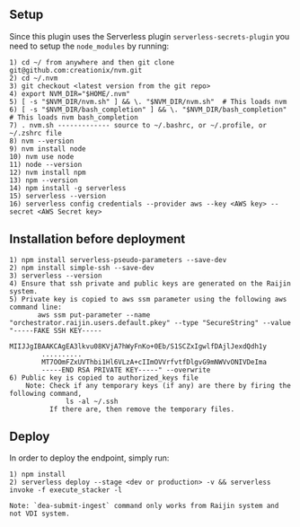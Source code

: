 ## Setup

Since this plugin uses the Serverless plugin `serverless-secrets-plugin` you need to setup the `node_modules` by running:

    1) cd ~/ from anywhere and then git clone git@github.com:creationix/nvm.git
    2) cd ~/.nvm
    3) git checkout <latest version from the git repo>
    4) export NVM_DIR="$HOME/.nvm"
    5) [ -s "$NVM_DIR/nvm.sh" ] && \. "$NVM_DIR/nvm.sh"  # This loads nvm
    6) [ -s "$NVM_DIR/bash_completion" ] && \. "$NVM_DIR/bash_completion"  # This loads nvm bash_completion
    7) . nvm.sh ------------- source to ~/.bashrc, or ~/.profile, or ~/.zshrc file
    8) nvm --version
    9) nvm install node
    10) nvm use node
    11) node --version
    12) nvm install npm
    13) npm --version
    14) npm install -g serverless
    15) serverless --version
    16) serverless config credentials --provider aws --key <AWS key> --secret <AWS Secret key>

## Installation before deployment

    1) npm install serverless-pseudo-parameters --save-dev
    2) npm install simple-ssh --save-dev
    3) serverless --version
    4) Ensure that ssh private and public keys are generated on the Raijin system.
    5) Private key is copied to aws ssm parameter using the following aws command line:
           aws ssm put-parameter --name "orchestrator.raijin.users.default.pkey" --type "SecureString" --value "-----FAKE SSH KEY-----
            MIIJJgIBAAKCAgEA3lkvu08KVjA7hWyFnKo+0Eb/S1SCZxIgwlfDAjlJexdQdh1y
            ..........
            MT7OOmFZxUVThbi1Hl6VLzA+cIImOVVrfvtfDlgvG9mNWVvONIVDeIma
            -----END RSA PRIVATE KEY-----" --overwrite
    6) Public key is copied to authorized_keys file
        Note: Check if any temporary keys (if any) are there by firing the following command,
                  ls -al ~/.ssh
              If there are, then remove the temporary files.

## Deploy

In order to deploy the endpoint, simply run:

    1) npm install
    2) serverless deploy --stage <dev or production> -v && serverless invoke -f execute_stacker -l
    
    Note: `dea-submit-ingest` command only works from Raijin system and not VDI system.


